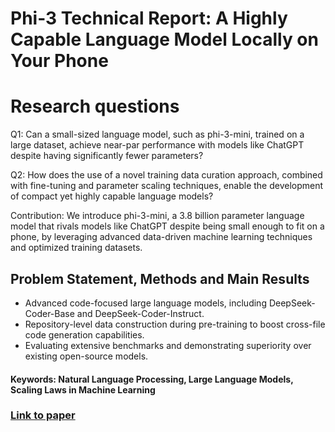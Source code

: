 # Phi-3 Technical Report: A Highly Capable Language Model Locally on Your Phone

# Research questions
Q1: Can a small-sized language model, such as phi-3-mini, trained on a large dataset, achieve near-par performance with models like ChatGPT despite having significantly fewer parameters?

Q2: How does the use of a novel training data curation approach, combined with fine-tuning and parameter scaling techniques, enable the development of compact yet highly capable language models?

Contribution: We introduce phi-3-mini, a 3.8 billion parameter language model that rivals models like ChatGPT despite being small enough to fit on a phone, by leveraging advanced data-driven machine learning techniques and optimized training datasets.

## Problem Statement, Methods and Main Results

  + Advanced code-focused large language models, including DeepSeek-Coder-Base and DeepSeek-Coder-Instruct.
  + Repository-level data construction during pre-training to boost cross-file code generation capabilities.
  + Evaluating extensive benchmarks and demonstrating superiority over existing open-source models.

#### Keywords: Natural Language Processing, Large Language Models, Scaling Laws in Machine Learning


### [Link to paper](https://arxiv.org/abs/2404.14219v4)
